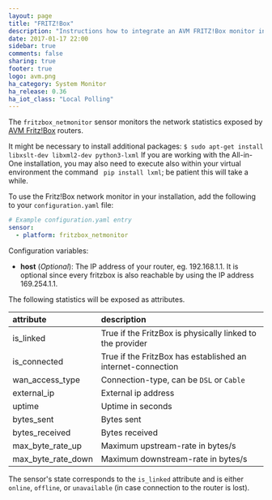 ```yaml
---
layout: page
title: "FRITZ!Box"
description: "Instructions how to integrate an AVM FRITZ!Box monitor into Home Assistant."
date: 2017-01-17 22:00
sidebar: true
comments: false
sharing: true
footer: true
logo: avm.png
ha_category: System Monitor
ha_release: 0.36
ha_iot_class: "Local Polling"
---
```



The `fritzbox_netmonitor` sensor monitors the network statistics exposed by [AVM Fritz!Box](http://avm.de/produkte/fritzbox/) routers.

<p class='note warning'>
It might be necessary to install additional packages: <code>$ sudo apt-get install libxslt-dev libxml2-dev python3-lxml</code>
If you are working with the All-in-One installation, you may also need to execute also within your virtual environment the command <code> pip install lxml</code>; be patient this will take a while.</p>

To use the Fritz!Box network monitor in your installation, add the following to your `configuration.yaml` file:

```yaml
# Example configuration.yaml entry
sensor:
  - platform: fritzbox_netmonitor
```

Configuration variables:

- **host** (*Optional*): The IP address of your router, eg. 192.168.1.1. It is optional since every fritzbox is also reachable by using the IP address 169.254.1.1.

The following statistics will be exposed as attributes.

|attribute         |description                                                  |
|:-----------------|:------------------------------------------------------------|
|is_linked         |True if the FritzBox is physically linked to the provider    |
|is_connected      |True if the FritzBox has established an internet-connection  |
|wan_access_type   |Connection-type, can be `DSL` or `Cable`                     |
|external_ip       |External ip address                                          |
|uptime            |Uptime in seconds                                            |
|bytes_sent        |Bytes sent                                                   |
|bytes_received    |Bytes received                                               |
|max_byte_rate_up  |Maximum upstream-rate in bytes/s                             |
|max_byte_rate_down|Maximum downstream-rate in bytes/s                           |

The sensor's state corresponds to the `is_linked` attribute and is either `online`, `offline`, or `unavailable` (in case connection to the router is lost).
